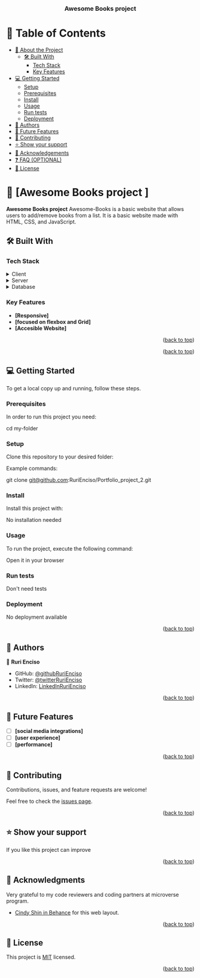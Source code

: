 <a name="readme-top"></a>

<!--
HOW TO USE:
This is an example of how you may give instructions on setting up your project locally.

Modify this file to match your project and remove sections that don't apply.

REQUIRED SECTIONS:
- Table of Contents
- About the Project
  - Built With
  - Live Demo
- Getting Started
- Authors
- Future Features
- Contributing
- Show your support
- Acknowledgements
- License

OPTIONAL SECTIONS:
- FAQ

After you're finished please remove all the comments and instructions!
-->

<div align="center">
  <!-- You are encouraged to replace this logo with your own! Otherwise you can also remove it. 
  <img src="murple_logo.png" alt="logo" width="140"  height="auto" /> -->
  <br/>

  <h3><b>Awesome Books project</b></h3>

</div>

<!-- TABLE OF CONTENTS -->

# 📗 Table of Contents

- [📖 About the Project](#about-project)
  - [🛠 Built With](#built-with)
    - [Tech Stack](#tech-stack)
    - [Key Features](#key-features)
  <!-- - [🚀 Live Demo](#live-demo) -->
- [💻 Getting Started](#getting-started)
  - [Setup](#setup)
  - [Prerequisites](#prerequisites)
  - [Install](#install)
  - [Usage](#usage)
  - [Run tests](#run-tests)
  - [Deployment](#triangular_flag_on_post-deployment)
- [👥 Authors](#authors)
- [🔭 Future Features](#future-features)
- [🤝 Contributing](#contributing)
- [⭐️ Show your support](#support)
- [🙏 Acknowledgements](#acknowledgements)
- [❓ FAQ (OPTIONAL)](#faq)
- [📝 License](#license)

<!-- PROJECT DESCRIPTION -->

# 📖 [Awesome Books project ] <a name="about-project"></a>

<!-- > Describe your project in 1 or 2 sentences.-->

**Awesome Books project** 
Awesome-Books is a basic website that allows users to add/remove books from a list.
It is a basic website made with HTML, CSS, and JavaScript. 

## 🛠 Built With <a name="built-with"></a>

### Tech Stack <a name="tech-stack"></a>

<!-- > Describe the tech stack and include only the relevant sections that apply to your project. -->

<details>
  <summary>Client</summary>
  <ul>
    <li><a href="https://reactjs.org/">None</a></li>
  </ul>
</details>

<details>
  <summary>Server</summary>
  <ul>
    <li><a href="https://expressjs.com/">None</a></li>
  </ul>
</details>

<details>
<summary>Database</summary>
  <ul>
    <li><a href="https://www.postgresql.org/">None</a></li>
  </ul>
</details> 

<!-- Features -->

### Key Features <a name="key-features"></a>
<!-- > Describe between 1-3 key features of the application. -->

- **[Responsive]**
- **[focused on flexbox and Grid]**
- **[Accesible Website]**

<p align="right">(<a href="#readme-top">back to top</a>)</p>

<!-- LIVE DEMO -->

<!-- ## 🚀 Live Demo <a name="live-demo"></a> -->

<!-- > Add a link to your deployed project. -->

<!-- - [ Website Live Demo Link]() -->

<p align="right">(<a href="#readme-top">back to top</a>)</p>

<!-- GETTING STARTED -->

## 💻 Getting Started <a name="getting-started"></a>

<!-- > Describe how a new developer could make use of your project. -->

To get a local copy up and running, follow these steps.

### Prerequisites

In order to run this project you need:

cd my-folder
<!--
Example command:

```sh
 gem install rails
```
 -->

### Setup

Clone this repository to your desired folder:

Example commands:

git clone git@github.com:RuriEnciso/Portfolio_project_2.git


### Install

Install this project with:

No installation needed
<!--
Example command:

```sh
  cd my-project
  gem install
```
--->

### Usage

To run the project, execute the following command:

Open it in your browser
<!--
Example command:

```sh
  rails server
```
--->

### Run tests

Don't need tests

<!-- To run tests, run the following command:-->

<!--
Example command:

```sh
  bin/rails test test/models/article_test.rb
```
--->

### Deployment

No deployment available 
<!-- You can deploy this project using: -->

<!--
Example:

```sh

```
 -->

<p align="right">(<a href="#readme-top">back to top</a>)</p>

<!-- AUTHORS -->

## 👥 Authors <a name="authors"></a>

<!-- > Mention all of the collaborators of this project.-->

👤 **Ruri Enciso**

- GitHub: [@githubRuriEnciso](https://github.com/RuriEnciso)
- Twitter: [@twitterRuriEnciso](https://twitter.com/rurienciso)
- LinkedIn: [LinkedInRuriEnciso](https://www.linkedin.com/in/ruri-enciso/)



<p align="right">(<a href="#readme-top">back to top</a>)</p>

<!-- FUTURE FEATURES -->

## 🔭 Future Features <a name="future-features"></a>

<!-- > Describe 1 - 3 features you will add to the project.-->

- [ ] **[social media integrations]**
- [ ] **[user experience]**
- [ ] **[performance]**

<p align="right">(<a href="#readme-top">back to top</a>)</p>

<!-- CONTRIBUTING -->

## 🤝 Contributing <a name="contributing"></a>

Contributions, issues, and feature requests are welcome!

Feel free to check the [issues page](https://github.com/RuriEnciso/Awesome-Books/issues).

<p align="right">(<a href="#readme-top">back to top</a>)</p>

<!-- SUPPORT -->

## ⭐️ Show your support <a name="support"></a>

If you like this project can improve

<p align="right">(<a href="#readme-top">back to top</a>)</p>

<!-- ACKNOWLEDGEMENTS -->

## 🙏 Acknowledgments <a name="acknowledgements"></a>

Very grateful to my code reviewers and coding partners at microverse program.
* <a href="https://www.behance.net/adagio07" target="_blank" rel="noopener">Cindy Shin in Behance</a> for this web layout.

<p align="right">(<a href="#readme-top">back to top</a>)</p>

<!-- LICENSE -->

## 📝 License <a name="license"></a>

This project is [MIT](./LICENSE) licensed.

<!-- _NOTE: we recommend using the [MIT license](https://choosealicense.com/licenses/mit/) - you can set it up quickly by [using templates available on GitHub](https://docs.github.com/en/communities/setting-up-your-project-for-healthy-contributions/adding-a-license-to-a-repository). You can also use [any other license](https://choosealicense.com/licenses/) if you wish._ -->

<p align="right">(<a href="#readme-top">back to top</a>)</p>
